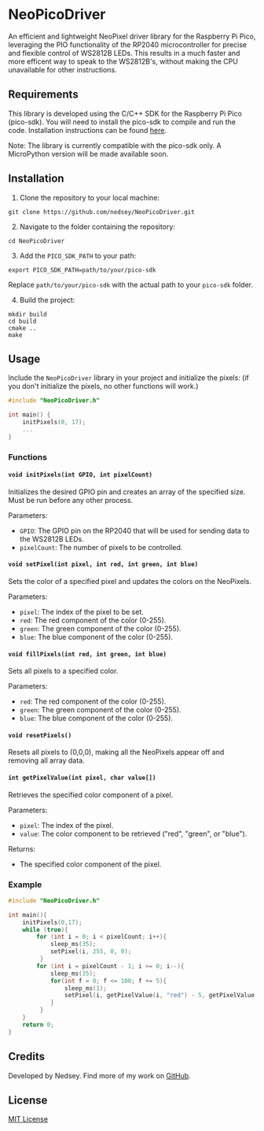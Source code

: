 # NeoPicoDriver

An efficient and lightweight NeoPixel driver library for the Raspberry Pi Pico, leveraging the PIO functionality of the RP2040 microcontroller for precise and flexible control of WS2812B LEDs. This results in a much faster and more efficent way to speak to the WS2812B's, without making the CPU unavailable for other instructions. 

## Requirements

This library is developed using the C/C++ SDK for the Raspberry Pi Pico (pico-sdk). You will need to install the pico-sdk to compile and run the code. Installation instructions can be found [here](https://github.com/raspberrypi/pico-sdk).

Note: The library is currently compatible with the pico-sdk only. A MicroPython version will be made available soon.

## Installation

1. Clone the repository to your local machine:

```
git clone https://github.com/nedsey/NeoPicoDriver.git
```

2. Navigate to the folder containing the repository:

```
cd NeoPicoDriver
```

3. Add the `PICO_SDK_PATH` to your path:

```
export PICO_SDK_PATH=path/to/your/pico-sdk
```

Replace `path/to/your/pico-sdk` with the actual path to your `pico-sdk` folder.

4. Build the project:

```
mkdir build
cd build
cmake ..
make
```

## Usage

Include the `NeoPicoDriver` library in your project and initialize the pixels:
(if you don't initialize the pixels, no other functions will work.)
```c
#include "NeoPicoDriver.h"

int main() {
    initPixels(0, 17);
    ...
}
```

### Functions

#### `void initPixels(int GPIO, int pixelCount)`

Initializes the desired GPIO pin and creates an array of the specified size. Must be run before any other process.

Parameters:
- `GPIO`: The GPIO pin on the RP2040 that will be used for sending data to the WS2812B LEDs.
- `pixelCount`: The number of pixels to be controlled.

#### `void setPixel(int pixel, int red, int green, int blue)`

Sets the color of a specified pixel and updates the colors on the NeoPixels.

Parameters:
- `pixel`: The index of the pixel to be set.
- `red`: The red component of the color (0-255).
- `green`: The green component of the color (0-255).
- `blue`: The blue component of the color (0-255).

#### `void fillPixels(int red, int green, int blue)`

Sets all pixels to a specified color.

Parameters:
- `red`: The red component of the color (0-255).
- `green`: The green component of the color (0-255).
- `blue`: The blue component of the color (0-255).

#### `void resetPixels()`

Resets all pixels to (0,0,0), making all the NeoPixels appear off and removing all array data.

#### `int getPixelValue(int pixel, char value[])`

Retrieves the specified color component of a pixel.

Parameters:
- `pixel`: The index of the pixel.
- `value`: The color component to be retrieved ("red", "green", or "blue").

Returns:
- The specified color component of the pixel.

### Example

```c
#include "NeoPicoDriver.h"

int main(){
    initPixels(0,17);
    while (true){
        for (int i = 0; i < pixelCount; i++){
            sleep_ms(35);
            setPixel(i, 255, 0, 0);
         }
        for (int i = pixelCount - 1; i >= 0; i--){
            sleep_ms(35);
            for(int f = 0; f <= 100; f += 5){
                sleep_ms(1);
                setPixel(i, getPixelValue(i, "red") - 5, getPixelValue(i, "green") + 5, getPixelValue(i, "blue") + 5);
            }
         }
    }
    return 0;
}
```

## Credits

Developed by Nedsey. Find more of my work on [GitHub](https://github.com/nedsey).

## License

[MIT License](https://opensource.org/license/mit/)
